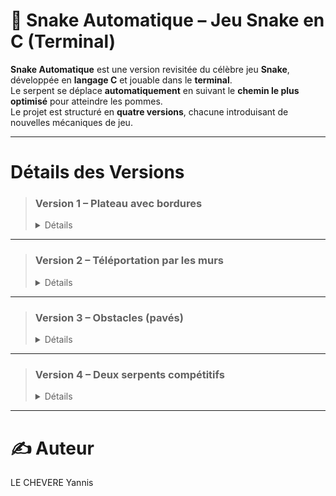 # 🐍 Snake Automatique – Jeu Snake en C (Terminal)

**Snake Automatique** est une version revisitée du célèbre jeu **Snake**, développée en **langage C** et jouable dans le **terminal**.  
Le serpent se déplace **automatiquement** en suivant le **chemin le plus optimisé** pour atteindre les pommes.  
Le projet est structuré en **quatre versions**, chacune introduisant de nouvelles mécaniques de jeu.

---

# Détails des Versions

> ### Version 1 – Plateau avec bordures
> <details> <summary>Détails</summary>
>
>> - Le serpent évolue dans un plateau délimité par des **bordures fixes**.
>> - Il se déplace automatiquement vers les pommes sans interaction clavier.
>>
>> 🔗 [Voir le code - Version 1](https://github.com/yannislechevere/SAE-1.02/tree/master/Version1)
>
> </details>

---

> ### Version 2 – Téléportation par les murs
> <details> <summary>Détails</summary>
>
>> - Ajout de **trous dans les bordures** permettant au serpent de **se téléporter** de l'autre côté du plateau.
>> - Optimisation du chemin prise en compte avec la nouvelle mécanique de téléportation.
>>
>> 🔗 [Voir le code - Version 2](https://github.com/yannislechevere/SAE-1.02/tree/master/Version2)
>
> </details>

---

> ### Version 3 – Obstacles (pavés)
> <details> <summary>Détails</summary>
>
>> - Introduction de **pavés**, agissant comme des **obstacles fixes** que le serpent doit éviter.
>> - L'algorithme de déplacement automatique prend en compte ces nouvelles contraintes.
>>
>> 🔗 [Voir le code - Version 3](https://github.com/yannislechevere/SAE-1.02/tree/master/Version3)
>
> </details>

---

> ### Version 4 – Deux serpents compétitifs
> <details> <summary>Détails</summary>
>
>> - Deux serpents se déplacent automatiquement et **compétitionnent** pour manger les pommes.
>> - Chaque serpent suit son propre algorithme d'optimisation pour atteindre les pommes le plus rapidement possible.
>> - Le score final détermine le gagnant.
>>
>> 🔗 [Voir le code - Version 4](https://github.com/yannislechevere/SAE-1.02/tree/master/Version4)
>
> </details>

---

# ✍️ Auteur

LE CHEVERE Yannis


